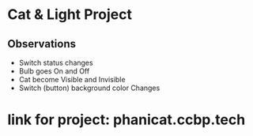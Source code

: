 # Cat & Light Project

## Observations

- Switch status changes
- Bulb goes On and Off
- Cat become Visible and Invisible
- Switch (button) background color Changes
# link for project: phanicat.ccbp.tech
